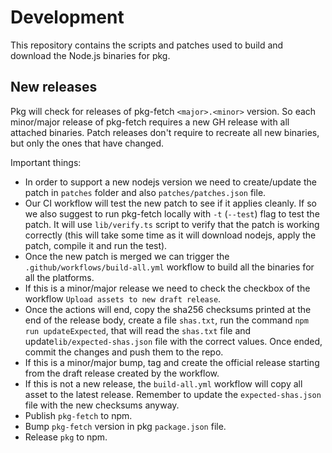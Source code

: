 # Development

This repository contains the scripts and patches used to build and download the Node.js binaries for pkg.

## New releases

Pkg will check for releases of pkg-fetch `<major>.<minor>` version. So each minor/major release of pkg-fetch requires a new GH release with all attached binaries. Patch releases don't require to recreate all new binaries, but only the ones that have changed.

Important things:

- In order to support a new nodejs version we need to create/update the patch in `patches` folder and also `patches/patches.json` file.
- Our CI workflow will test the new patch to see if it applies cleanly. If so we also suggest to run pkg-fetch locally with `-t` (`--test`) flag to test the patch. It will use `lib/verify.ts` script to verify that the patch is working correctly (this will take some time as it will download nodejs, apply the patch, compile it and run the test).
- Once the new patch is merged we can trigger the `.github/workflows/build-all.yml` workflow to build all the binaries for all the platforms.
- If this is a minor/major release we need to check the checkbox of the workflow `Upload assets to new draft release`.
- Once the actions will end, copy the sha256 checksums printed at the end of the release body, create a file `shas.txt`, run the command `npm run updateExpected`, that will read the `shas.txt` file and update`lib/expected-shas.json` file with the correct values. Once ended, commit the changes and push them to the repo.
- If this is a minor/major bump, tag and create the official release starting from the draft release created by the workflow.
- If this is not a new release, the `build-all.yml` workflow will copy all asset to the latest release. Remember to update the `expected-shas.json` file with the new checksums anyway.
- Publish `pkg-fetch` to npm.
- Bump `pkg-fetch` version in pkg `package.json` file.
- Release `pkg` to npm.
